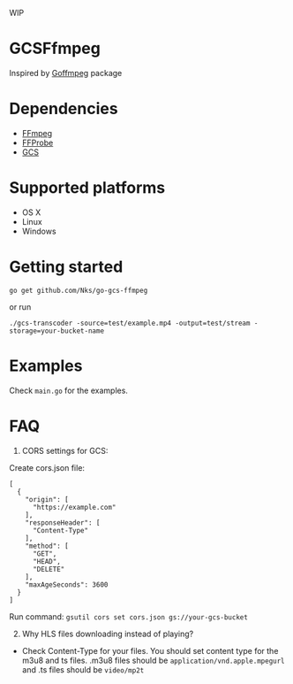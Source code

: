 WIP

# GCSFfmpeg

Inspired by [Goffmpeg](https://github.com/xfrr/goffmpeg) package

# Dependencies
- [FFmpeg](https://www.ffmpeg.org/)
- [FFProbe](https://www.ffmpeg.org/ffprobe.html)
- [GCS](https://cloud.google.com/storage/)

# Supported platforms

 - OS X
 - Linux
 - Windows

# Getting started

```shell
go get github.com/Nks/go-gcs-ffmpeg
```

or run

```shell
./gcs-transcoder -source=test/example.mp4 -output=test/stream -storage=your-bucket-name
```

# Examples

Check `main.go` for the examples.

# FAQ

1. CORS settings for GCS:

Create cors.json file:
```
[
  {
    "origin": [
      "https://example.com"
    ],
    "responseHeader": [
      "Content-Type"
    ],
    "method": [
      "GET",
      "HEAD",
      "DELETE"
    ],
    "maxAgeSeconds": 3600
  }
]
```

Run command: `gsutil cors set cors.json gs://your-gcs-bucket`

2. Why HLS files downloading instead of playing?

- Check Content-Type for your files. You should set content type for the m3u8 and ts files. .m3u8 files should be `application/vnd.apple.mpegurl` and .ts files should be `video/mp2t`

